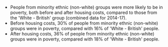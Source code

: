 -   People from minority ethnic (non-white) groups were more likely to
    be in poverty, both before and after housing costs, compared to
    those from the 'White - British' group (combined data for 2014-17).
-   Before housing costs, 30% of people from minority ethnic (non-white)
    groups were in poverty, compared with 16% of 'White - British'
    people.
-   After housing costs, 36% of people from minority ethnic (non-white)
    groups were in poverty, compared with 18% of 'White - British'
    people.
